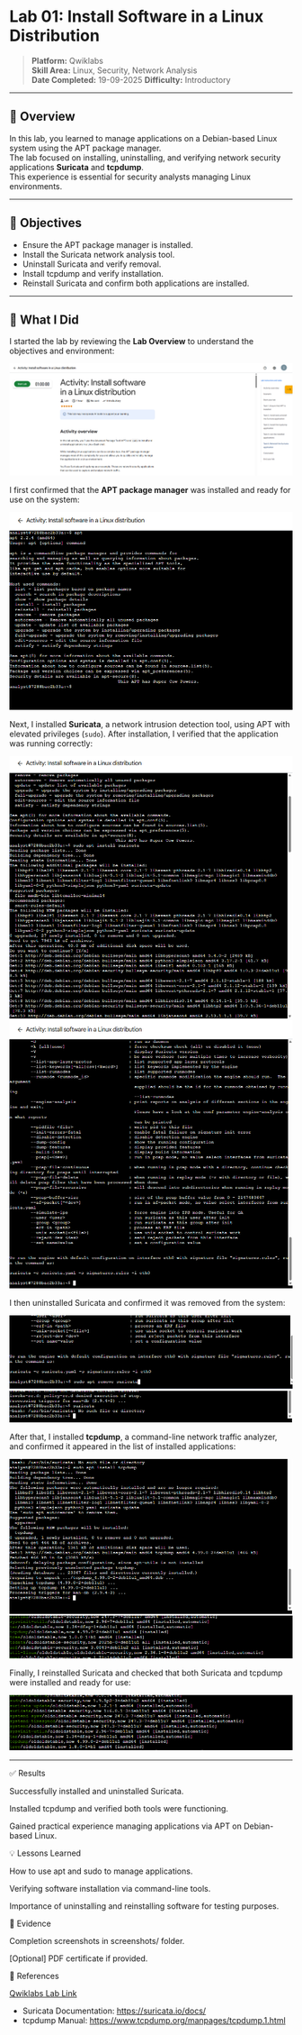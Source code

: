 # Lab 01: Install Software in a Linux Distribution

> **Platform:** Qwiklabs  
> **Skill Area:** Linux, Security, Network Analysis  
> **Date Completed:** 19-09-2025
> **Difficulty:** Introductory  

---

## 📝 Overview
In this lab, you learned to manage applications on a Debian-based Linux system using the APT package manager.  
The lab focused on installing, uninstalling, and verifying network security applications **Suricata** and **tcpdump**.  
This experience is essential for security analysts managing Linux environments.

---

## 🎯 Objectives
- Ensure the APT package manager is installed.  
- Install the Suricata network analysis tool.  
- Uninstall Suricata and verify removal.  
- Install tcpdump and verify installation.  
- Reinstall Suricata and confirm both applications are installed.

---

## 🚀 What I Did

I started the lab by reviewing the **Lab Overview** to understand the objectives and environment:

![Lab Overview](screenshots/01_lab_overview.png)


I first confirmed that the **APT package manager** was installed and ready for use on the system:

![Check APT](screenshots/02_check_apt.png)

Next, I installed **Suricata**, a network intrusion detection tool, using APT with elevated privileges (`sudo`). After installation, I verified that the application was running correctly:

![Install Suricata](screenshots/03_install_suricata.png)  
![Verify Suricata](screenshots/04_verify_suricata.png)

I then uninstalled Suricata and confirmed it was removed from the system:

![Uninstall Suricata](screenshots/05_remove_suricata.png)  
![Verify Uninstall](screenshots/06_error_after_uninstall.png)

After that, I installed **tcpdump**, a command-line network traffic analyzer, and confirmed it appeared in the list of installed applications:

![Install tcpdump](screenshots/07_install_tcpdump.png)  
![Tcpdump Installed](screenshots/08_list_tcpdump.png)

Finally, I reinstalled Suricata and checked that both Suricata and tcpdump were installed and ready for use:

![Suricata & Tcpdump Installed](screenshots/09_list_suricata_tcpdump.png)

---


✅ Results

Successfully installed and uninstalled Suricata.

Installed tcpdump and verified both tools were functioning.

Gained practical experience managing applications via APT on Debian-based Linux.

💡 Lessons Learned

How to use apt and sudo to manage applications.

Verifying software installation via command-line tools.

Importance of uninstalling and reinstalling software for testing purposes.

📜 Evidence

Completion screenshots in screenshots/ folder.

[Optional] PDF certificate if provided.

🔗 References

[Qwiklabs Lab Link](https://www.cloudskillsboost.google/focuses/43970221?parent=lti_session&parent=lti_session)
- Suricata Documentation: https://suricata.io/docs/  
- tcpdump Manual: https://www.tcpdump.org/manpages/tcpdump.1.html
